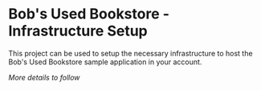 # Bob's Used Bookstore - Infrastructure Setup

This project can be used to setup the necessary infrastructure to host the Bob's Used Bookstore sample application in your account.

_More details to follow_
